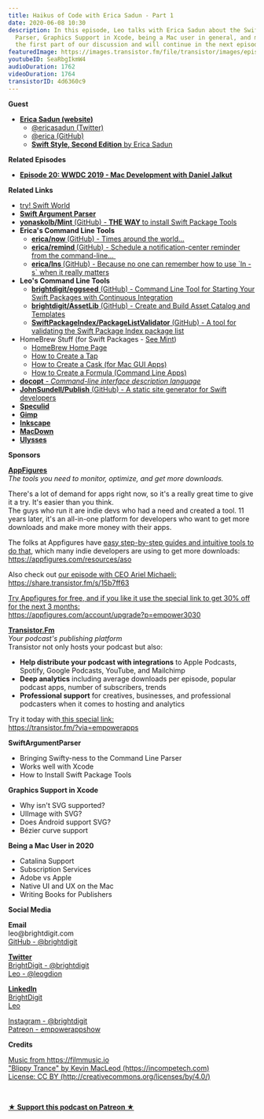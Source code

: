 ```yaml
---
title: Haikus of Code with Erica Sadun - Part 1
date: 2020-06-08 10:30
description: In this episode, Leo talks with Erica Sadun about the Swift Argument
  Parser, Graphics Support in Xcode, being a Mac user in general, and more. This is
  the first part of our discussion and will continue in the next episode.
featuredImage: https://images.transistor.fm/file/transistor/images/episode/251315/full_1591378273-artwork.jpg
youtubeID: SeaRbgIkmW4
audioDuration: 1762
videoDuration: 1764
transistorID: 4d6360c9
---
```

<p><b>Guest</b></p><ul><li>
<a href="https://ericasadun.com"><strong>Erica Sadun (website)</strong></a><ul>
<li><a href="https://twitter.com/ericasadun">@ericasadun (Twitter)</a></li>
<li><a href="https://github.com/erica">@erica (GitHub)</a></li>
<li><a href="https://pragprog.com/book/esswift2/swift-style-second-edition"><strong>Swift Style, Second Edition</strong> by Erica Sadun</a></li>
</ul>
</li></ul><p><b>Related Episodes</b></p><ul><li><a href="https://share.transistor.fm/s/4f8b37d3"><strong>Episode 20: WWDC 2019 - Mac Development with Daniel Jalkut</strong></a></li></ul><p><b>Related Links</b></p><ul>
<li><a href="https://www.tryswift.co/world/">try! Swift World</a></li>
<li><a href="https://github.com/apple/swift-argument-parser"><strong>Swift Argument Parser</strong></a></li>
<li><a href="https://github.com/yonaskolb/Mint"><strong>yonaskolb/Mint</strong> (GitHub) - <strong>THE WAY </strong>to install Swift Package Tools</a></li>
<li>
<strong>Erica's Command Line Tools</strong><ul>
<li>
<a href="https://github.com/erica/now"><strong>erica/now </strong>(GitHub) - Times around the world...</a> </li>
<li><a href="https://github.com/erica/remind"><strong>erica/remind </strong>(GitHub) - Schedule a notification-center reminder from the command-line... </a></li>
<li><a href="https://github.com/erica/lns"><strong>erica/lns </strong>(GitHub) - Because no one can remember how to use `ln -s` when it really matters</a></li>
</ul>
</li>
<li>
<strong>Leo's Command Line Tools</strong><ul>
<li><a href="https://github.com/brightdigit/EggSeed"><strong>brightdigit/eggseed</strong> (GitHub) - Command Line Tool for Starting Your Swift Packages with Continuous Integration</a></li>
<li><a href="https://github.com/brightdigit/AssetLib"><strong>brightdigit/AssetLib</strong> (GitHub) - Create and Build Asset Catalog and Templates</a></li>
<li><a href="https://github.com/SwiftPackageIndex/PackageListValidator"><strong>SwiftPackageIndex/PackageListValidator</strong> (GitHub) - A tool for validating the Swift Package Index package list</a></li>
</ul>
</li>
<li>HomeBrew Stuff (for Swift Packages - <a href="https://github.com/yonaskolb/Mint">See Mint</a>)<ul>
<li>
<a href="https://brew.sh">HomeBrew Home Page</a> </li>
<li><a href="https://github.com/Homebrew/brew/blob/master/docs/Taps.md">How to Create a Tap</a></li>
<li><a href="https://github.com/Homebrew/homebrew-cask/blob/master/doc/development/adding_a_cask.md">How to Create a Cask (for Mac GUI Apps)</a></li>
<li>
<a href="https://github.com/Homebrew/brew/blob/master/docs/Formula-Cookbook.md">How to Create a Formula (Command Line Apps)</a> </li>
</ul>
</li>
<li><a href="http://docopt.org"><strong>docopt</strong> - <em>Command-line interface description language</em></a></li>
<li><a href="https://github.com/JohnSundell/Publish"><strong>JohnSundell/Publish</strong> (GitHub) - A static site generator for Swift developers</a></li>
<li><a href="https://speculid.com"><strong>Speculid</strong></a></li>
<li><a href="https://www.gimp.org"><strong>Gimp</strong></a></li>
<li><a href="https://inkscape.org"><strong>Inkscape</strong></a></li>
<li><a href="https://macdown.uranusjr.com"><strong>MacDown</strong></a></li>
<li><a href="https://ulysses.app"><strong>Ulysses</strong></a></li>
</ul><p><b>Sponsors</b></p><p><a href="https://appfigures.com/account/upgrade?p=empower3030"><strong>AppFigures</strong></a><strong><br></strong><em>The tools you need to monitor, optimize, and get more downloads.</em><strong></strong></p><p>There's a lot of demand for apps right now, so it's a really great time to give it a try. It's easier than you think.<br>The guys who run it are indie devs who had a need and created a tool. 11 years later, it's an all-in-one platform for developers who want to get more downloads and make more money with their apps.</p><p>The folks at Appfigures have <a href="https://appfigures.com/resources/aso">easy step-by-step guides and intuitive tools to do that</a>, which many indie developers are using to get more downloads:<br><a href="https://appfigures.com/resources/aso">https://appfigures.com/resources/aso</a></p><p>Also check out <a href="https://share.transistor.fm/s/15b7ff63">our episode with CEO Ariel Michaeli:<br>https://share.transistor.fm/s/15b7ff63</a></p><p><a href="https://appfigures.com/account/upgrade?p=empower3030">Try Appfigures for free, and if you like it use the special link to get 30% off for the next 3 months:</a><a href="https://www.linode.com/?r=97e09acbd5d304d87dadef749491d245e71c74e7"><br></a><a href="https://appfigures.com/account/upgrade?p=empower3030">https://appfigures.com/account/upgrade?p=empower3030</a></p><p><a href="https://transistor.fm/?via=empowerapps"><strong>Transistor.Fm</strong></a><br><em>Your podcast's publishing platform<br></em>Transistor not only hosts your podcast but also:</p><ul>
<li>
<strong>Help distribute your podcast with integrations</strong> to Apple Podcasts, Spotify, Google Podcasts, YouTube, and Mailchimp</li>
<li>
<strong>Deep analytics</strong> including average downloads per episode, popular podcast apps, number of subscribers, trends</li>
<li>
<strong>Professional support</strong> for creatives, businesses, and professional podcasters when it comes to hosting and analytics</li>
</ul><p>Try it today with<a href="https://transistor.fm/?via=empowerapps"> this special link:</a><br><a href="https://transistor.fm/?via=empowerapps">https://transistor.fm/?via=empowerapps</a></p><p><b>SwiftArgumentParser</b></p><ul>
<li>Bringing Swifty-ness to the Command Line Parser</li>
<li>Works well with Xcode</li>
<li>How to Install Swift Package Tools</li>
</ul><p><b>Graphics Support in Xcode</b></p><ul>
<li>Why isn't SVG supported?</li>
<li>UIImage with SVG?</li>
<li>Does Android support SVG?</li>
<li>Bézier curve support</li>
</ul><p><b>Being a Mac User in 2020</b></p><ul>
<li>Catalina Support</li>
<li>Subscription Services</li>
<li>Adobe vs Apple</li>
<li>Native UI and UX on the Mac</li>
<li>Writing Books for Publishers</li>
</ul><p><b>Social Media</b></p><p><strong>Email</strong><br>leo@brightdigit.com<br><a href="https://github.com/brightdigit">GitHub - @brightdigit</a></p><p><a href="https://twitter.com/brightdigit"><strong>Twitter </strong><br>BrightDigit - @brightdigit</a><br><a href="https://twitter.com/leogdion">Leo - @leogdion</a></p><p><a href="https://www.linkedin.com/company/bright-digit"><strong>LinkedIn</strong><br>BrightDigit</a><br><a href="https://www.linkedin.com/in/leogdion/">Leo</a></p><p><a href="https://www.instagram.com/brightdigit/">Instagram - @brightdigit</a><br><a href="https://www.patreon.com/empowerappsshow">Patreon - empowerappshow</a></p><p><b>Credits</b></p><p><a href="https://filmmusic.io/">Music from https://filmmusic.io</a><br><a href="https://incompetech.com/">"Blippy Trance" by Kevin MacLeod (https://incompetech.com)</a><br><a href="http://creativecommons.org/licenses/by/4.0/">License: CC BY (http://creativecommons.org/licenses/by/4.0/)</a></p><p><br></p><p><strong><a href="https://www.patreon.com/empowerappsshow" rel="payment" title="★ Support this podcast on Patreon ★">★ Support this podcast on Patreon ★</a></strong></p>
      